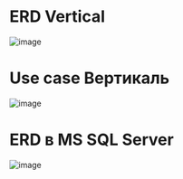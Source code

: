 # ERD Vertical
![image](https://user-images.githubusercontent.com/90379312/228782134-3129224a-99e3-4aba-9142-9ed53ed1e2a4.png)

# Use case Вертикаль
![image](https://user-images.githubusercontent.com/90379312/228784556-5f12145f-0b29-4d2a-b419-d1234688baf4.png)

# ERD в MS SQL Server
![image](https://user-images.githubusercontent.com/90379312/228807038-31a1dfee-18a6-4743-834b-62f4dfb5ded7.png)
